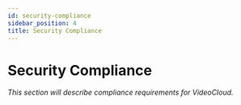 ```yaml
---
id: security-compliance
sidebar_position: 4
title: Security Compliance
---
```


# Security Compliance

_This section will describe compliance requirements for VideoCloud._ 